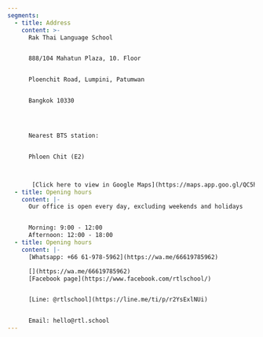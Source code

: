 ```yaml
---
segments:
  - title: Address
    content: >-
      Rak Thai Language School


      888/104 Mahatun Plaza, 10. Floor


      Ploenchit Road, Lumpini, Patumwan


      Bangkok 10330




      Nearest BTS station: 


      Phloen Chit (E2)



       [Click here to view in Google Maps](https://maps.app.goo.gl/QC5hyCZtvPyC3WdW9)
  - title: Opening hours
    content: |-
      Our office is open every day, excluding weekends and holidays


      Morning: 9:00 - 12:00
      Afternoon: 12:00 - 18:00
  - title: Opening hours
    content: |-
      [Whatsapp: +66 61-978-5962](https://wa.me/66619785962)

      [](https://wa.me/66619785962)
      [Facebook page](https://www.facebook.com/rtlschool/)


      [Line: @rtlschool](https://line.me/ti/p/r2YsExlNUi)


      Email: hello@rtl.school
---
```

